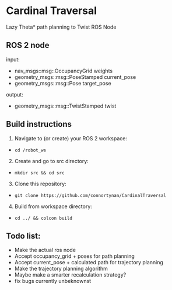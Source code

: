 # Cardinal Traversal
Lazy Theta* path planning to Twist ROS Node

## ROS 2 node 
input:
- nav_msgs::msg::OccupancyGrid weights
- geometry_msgs::msg::PoseStamped current_pose
- geometry_msgs::msg::Pose target_pose

output:
- geometry_msgs::msg::TwistStamped twist

## Build instructions
1. Navigate to (or create) your ROS 2 workspace:
- `cd /robot_ws`
2. Create and go to src directory:
- `mkdir src && cd src`
3. Clone this repository:
- `git clone https://github.com/connortynan/CardinalTraversal`
4. Build from workspace directory:
- `cd ../ && colcon build`

## Todo list:
- Make the actual ros node
- Accept occupancy_grid + poses for path planning
- Accept current_pose + calculated path for trajectory planning
- Make the trajectory planning algorithm
- Maybe make a smarter recalculation strategy?
- fix bugs currently unbeknownst
